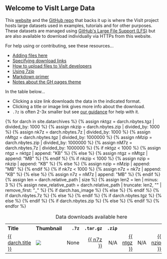 ## Welcome to VisIt Large Data

This [website](https://visit-dav.github.io/largedata/) and the
[GitHub repo](https://github.com/visit-dav/largedata/) that backs it up
is where the VisIt project hosts large datasets used in examples, tutorials
and for other purposes. These datasets are managed using
[GitHub's Large File Support (LFS)](https://git-lfs.github.com) but are also
available to download individually via HTTPs from this website.

For help using or contributing, see these resources...

* [Adding files here](help/adding-download-files.md)
* [Specifying download links](help/about-download-links.md)
* [How to upload files to VisIt developers](help/using-for-uploads.md)
* [Using 7zip](help/7zip.md)
* [Markdown primer](help/markdown.md) 
* [Notes about the GH pages theme](help/about-theme.md)

In the table below...

* Clicking a size link downloads the data in the indicated format.
* Clicking a title or image link gives more info about the download.
* `.7z` is often 2-3x smaller but see [our guidance](help/7zip.md) for help with it.

<table>
  <caption>Data downloads available here</caption>
  <tr>
    <th style="text-align: left">Title</th>
    <th style="text-align: left">Thumbnail</th>
    <th style="text-align: right"><code>.7z</code></th>
    <th style="text-align: right"><code>.tar.gz</code></th>
    <th style="text-align: right"><code>.zip</code></th>
  </tr>
{% for darch in site.datarchives %}
    {% assign nktgz = darch.nbytes.tgz | divided_by: 1000 %}
    {% assign nkzip = darch.nbytes.zip | divided_by: 1000 %}
    {% assign nk7z = darch.nbytes.7z | divided_by: 1000 %}
    {% assign nMtgz = darch.nbytes.tgz | divided_by: 1000000 %}
    {% assign nMzip = darch.nbytes.zip | divided_by: 1000000 %}
    {% assign nM7z = darch.nbytes.7z | divided_by: 1000000 %}
    {% if nktgz < 1000 %}
        {% assign ntgz = nktgz | append: "KB" %}
    {% else %}
        {% assign ntgz = nMtgz | append: "MB" %}
    {% endif %}
    {% if nkzip < 1000 %}
        {% assign nzip = nkzip | append: "KB" %}
    {% else %}
        {% assign nzip = nMzip | append: "MB" %}
    {% endif %}
    {% if nk7z < 1000 %}
        {% assign n7z = nk7z | append: "KB" %}
    {% else %}
        {% assign n7z = nM7z | append: "MB" %}
    {% endif %}
    {% assign len = darch.relative_path | size %}
    {% assign len2 = len | minus: 3 %}
    {% assign new_relative_path = darch.relative_path | truncate: len2, "" | remove_first: "_" %}
    <tr>
        <td style="text-align: left"><a href="{{ new_relative_path }}" title="Click for more info about this file">{{ darch.title }}</a></td>
    {% if darch.has_image %}
        <td style="text-align: left"><a href="{{ new_relative_path }}" title="Click for more info about this file"><img src="{{ new_relative_path }}_thumb.png" style="height=48;"></a></td>
    {% else %}
        <td style="text-align: left">None</td>
    {% endif %}
    {% if darch.nbytes.7z %}
        <td style="text-align: right"><a href="{{ site.rawdata_baseurl }}/{{ darch.stem }}.7z?raw=true" title="Click to download .7z file now">{{ n7z }}</a></td>
    {% else %}
        <td style="text-align: right">N/A</td>
    {% endif %}
    {% if darch.nbytes.tgz %}
        <td style="text-align: right"><a href="{{ site.rawdata_baseurl }}/{{ darch.stem }}.tar.gz?raw=true" title="Click to download .tar.gz file now">{{ ntgz }}</a></td>
    {% else %}
        <td style="text-align: right">N/A</td>
    {% endif %}
    {% if darch.nbytes.zip %}
        <td style="text-align: right"><a href="{{ site.rawdata_baseurl }}/{{ darch.stem }}.zip?raw=true" title="Click to ownload .zip file now">{{ nzip }}</a></td>
    {% else %}
        <td style="text-align: right">N/A</td>
    {% endif %}
    </tr>
{% endfor %}
</table>
